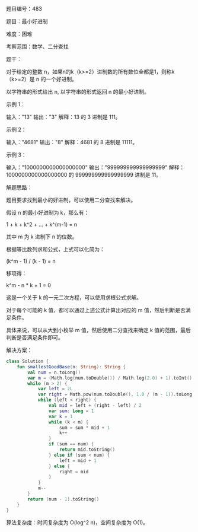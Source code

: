 题目编号：483

题目：最小好进制

难度：困难

考察范围：数学、二分查找

题干：

对于给定的整数 n，如果n的k（k>=2）进制数的所有数位全都是1，则称k（k>=2）是 n 的一个好进制。

以字符串的形式给出 n, 以字符串的形式返回 n 的最小好进制。

示例 1：

输入："13"
输出："3"
解释：13 的 3 进制是 111。

示例 2：

输入："4681"
输出："8"
解释：4681 的 8 进制是 11111。

示例 3：

输入："1000000000000000000"
输出："999999999999999999"
解释：1000000000000000000 的 999999999999999999 进制是 11。

解题思路：

题目要求找到最小的好进制，可以使用二分查找来解决。

假设 n 的最小好进制为 k，那么有：

1 + k + k^2 + ... + k^(m-1) = n

其中 m 为 k 进制下 n 的位数。

根据等比数列求和公式，上式可以化简为：

(k^m - 1) / (k - 1) = n

移项得：

k^m - n * k + 1 = 0

这是一个关于 k 的一元二次方程，可以使用求根公式求解。

对于每个可能的 k 值，都可以通过上述公式计算出对应的 m 值，然后判断是否满足条件。

具体来说，可以从大到小枚举 m 值，然后使用二分查找来确定 k 值的范围，最后判断是否满足条件即可。

解决方案：

```kotlin
class Solution {
    fun smallestGoodBase(n: String): String {
        val num = n.toLong()
        var m = (Math.log(num.toDouble()) / Math.log(2.0) + 1).toInt()
        while (m > 2) {
            var left = 2L
            var right = Math.pow(num.toDouble(), 1.0 / (m - 1)).toLong() + 1
            while (left < right) {
                val mid = left + (right - left) / 2
                var sum: Long = 1
                var k = 1
                while (k < m) {
                    sum = sum * mid + 1
                    k++
                }
                if (sum == num) {
                    return mid.toString()
                } else if (sum < num) {
                    left = mid + 1
                } else {
                    right = mid
                }
            }
            m--
        }
        return (num - 1).toString()
    }
}
```

算法复杂度：时间复杂度为 O(log^2 n)，空间复杂度为 O(1)。
